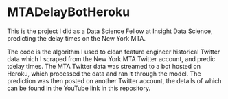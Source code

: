 # MTADelayBotHeroku
This is the project I did as a Data Science Fellow at Insight Data Science, predicting the delay times on the New York MTA. 

The code is the algorithm I used to clean feature engineer historical Twitter data which I scraped from the New York MTA 
Twitter account, and predic tdelay times. The MTA Twitter data was streamed to a bot hosted on Heroku, which processed 
the data and ran it through the model. The prediction was then posted on another Twitter account, the details of which can
be found in the YouTube link in this repository.
